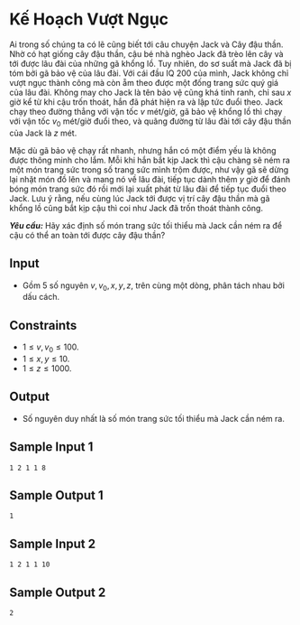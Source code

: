 # Kế Hoạch Vượt Ngục

Ai trong số chúng ta có lẽ cũng biết tới câu chuyện Jack và Cây đậu thần. Nhờ có hạt giống cây đậu thần, cậu bé nhà nghèo Jack đã trèo lên cây và tới được lâu đài của những gã khổng lồ. Tuy nhiên, do sơ suất mà Jack đã bị tóm bởi gã bảo vệ của lâu đài. Với cái đầu IQ $200$ của mình, Jack không chỉ vượt ngục thành công mà còn ẵm theo được một đống trang sức quý giá của lâu đài. Không may cho Jack là tên bảo vệ cũng khá tinh ranh, chỉ sau $x$ giờ kể từ khi cậu trốn thoát, hắn đã phát hiện ra và lập tức đuổi theo. Jack chạy theo đường thẳng với vận tốc $v$ mét/giờ, gã bảo vệ khổng lồ thì chạy với vận tốc $v_0$ mét/giờ đuổi theo, và quãng đường từ lâu đài tới cây đậu thần của Jack là $z$ mét.

Mặc dù gã bảo vệ chạy rất nhanh, nhưng hắn có một điểm yếu là không được thông minh cho lắm. Mỗi khi hắn bắt kịp Jack thì cậu chàng sẽ ném ra một món trang sức trong số trang sức mình trộm được, như vậy gã sẽ dừng lại nhặt món đồ lên và mang nó về lâu đài, tiếp tục dành thêm $y$ giờ để đánh bóng món trang sức đó rồi mới lại xuất phát từ lâu đài để tiếp tục đuổi theo Jack. Lưu ý rằng, nếu cùng lúc Jack tới được vị trí cây đậu thần mà gã khổng lồ cũng bắt kịp cậu thì coi như Jack đã trốn thoát thành công. 

***Yêu cầu:*** Hãy xác định số món trang sức tối thiểu mà Jack cần ném ra để cậu có thể an toàn tới được cây đậu thần? 

## Input

- Gồm $5$ số nguyên $v, v_0, x, y, z,$ trên cùng một dòng, phân tách nhau bởi dấu cách.

## Constraints

- $1 \le v, v_0 \le 100$.
- $1 \le x, y \le 10$.
- $1 \le z \le 1000$.

## Output

- Số nguyên duy nhất là số món trang sức tối thiểu mà Jack cần ném ra.

## Sample Input 1

```
1 2 1 1 8
```

## Sample Output 1

```
1
```

## Sample Input 2

```
1 2 1 1 10
```

## Sample Output 2

```
2
```

